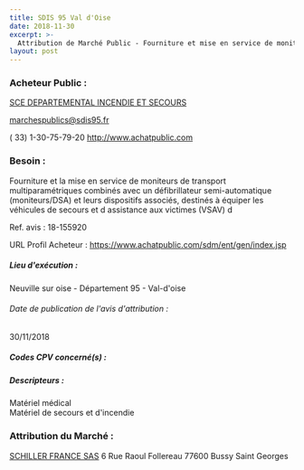 ```yaml
---
title: SDIS 95 Val d'Oise
date: 2018-11-30
excerpt: >-
  Attribution de Marché Public - Fourniture et mise en service de moniteurs de transport multiparamétriques combinés avec un défibrillateur semi-automatique (DSA) et leurs dispositifs associés ainsi que de matériels de formation.
layout: post
---
```


### Acheteur Public : 
<a href="/acheteur-34/siren-289500795"> SCE DEPARTEMENTAL INCENDIE ET SECOURS</a><br/>



marchespublics@sdis95.fr

( 33) 1-30-75-79-20
http://www.achatpublic.com
### Besoin :

Fourniture et la mise en service de moniteurs de transport multiparamétriques combinés avec un défibrillateur semi-automatique (moniteurs/DSA) et leurs dispositifs associés, destinés à équiper les véhicules de secours et d assistance aux victimes (VSAV) d

Ref. avis : 18-155920

URL Profil Acheteur : https://www.achatpublic.com/sdm/ent/gen/index.jsp

##### Lieu d'exécution :

Neuville sur oise - Département 95 - Val-d'oise

###### Date de publication de l'avis d'attribution : 
30/11/2018

##### Codes CPV concerné(s) :

##### Descripteurs :
Matériel médical <br/>
Matériel de secours et d'incendie <br/>

### Attribution du Marché :
<a href="/entreprise-265/siren-501918841"> SCHILLER FRANCE SAS</a>    6 Rue Raoul Follereau 77600 Bussy Saint Georges <br/>
